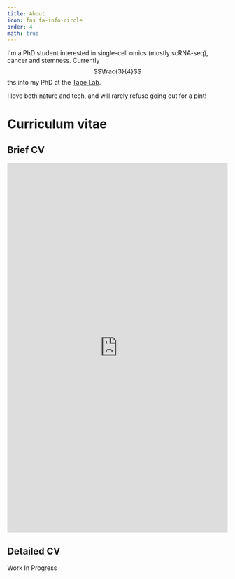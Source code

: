 ```yaml
---
title: About
icon: fas fa-info-circle
order: 4
math: true
---
```


I'm a PhD student interested in single-cell omics (mostly scRNA-seq), cancer 
and stemness. Currently $$\frac{3}{4}$$ths into my PhD at the [Tape Lab](http://tape-lab.com/).

I love both nature and tech, and will rarely refuse going out for 
a pint!
<!-- Girldfirend and I love travelling.
SHe also draws and you can check out her portfolio and store in here. -->

# Curriculum vitae

## Brief CV

<iframe src="https://docs.google.com/gview?url=https://raw.githubusercontent.com/FerranC96/FerranC96.github.io/main/assets/FerranCardoso_22_CV.pdf&embedded=true" style="width:600px; height:846px; max-width: 100%" frameborder="0"></iframe> 

## Detailed CV

Work In Progress

<!-- Badge test:
{{ site.linkedin_badge }} -->


